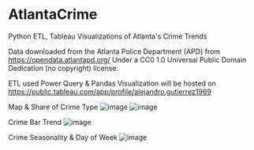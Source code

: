 # AtlantaCrime
Python ETL, Tableau Visualizations of Atlanta's Crime Trends

Data downloaded from the Atlanta Police Department (APD) from https://opendata.atlantapd.org/
Under a CC0 1.0 Universal Public Domain Dedication (no copyright) license.

ETL used Power Query & Pandas
Visualization will be hosted on
https://public.tableau.com/app/profile/alejandro.gutierrez1969

Map & Share of Crime Type
![image](https://github.com/AlekZeo/AtlantaCrime/assets/6181715/a64e6625-8b3b-4e2f-8a25-996fb14b54a3)
![image](https://github.com/AlekZeo/AtlantaCrime/assets/6181715/7745b0ab-0e5d-44fb-bfc5-ac809e8b6762)

Crime Bar Trend
![image](https://github.com/AlekZeo/AtlantaCrime/assets/6181715/a129676f-48d1-4b67-86c4-805fb4221b73)

Crime Seasonality & Day of Week
![image](https://github.com/AlekZeo/AtlantaCrime/assets/6181715/c096d58f-9ab1-405f-a8af-c2f720138a34)

